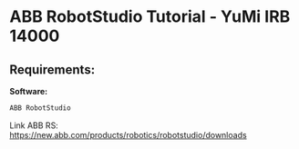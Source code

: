 # ABB RobotStudio Tutorial - YuMi IRB 14000

## Requirements:

**Software:**
```bash
ABB RobotStudio
```

Link ABB RS: https://new.abb.com/products/robotics/robotstudio/downloads
